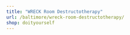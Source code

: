 ```yaml
---
title: "WRECK Room Destructotherapy"
url: /baltimore/wreck-room-destructotherapy/
shop: doityourself
---
```

